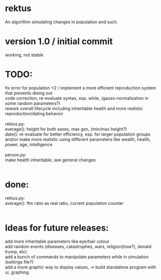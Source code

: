 # rektus
An algorithm simulating changes in population and such.

# version 1.0 / initial commit
working, not stable

# TODO:
fix error for population <2 / implement a more efficient reproduction system that prevents dieing out <br>
code correction, re-evaluate syntax, esp. while, (gauss-normalization in some random parameters?) <br>
rework overall lifecycle including inheritable health and more realistic reproduction/dating behavior<br>
<br>
rektus.py: <br>
average(): height for both sexes, max gen, (min/max height?)<br>
date(): re-evaluate for better efficiency, esp. for larger population groups and/or make more realistic using different parameters like wealth, health, power, age, intelligence<br>
<br>
person.py: <br>
make health inheritable, see general changes<br>
<br>
# done:
rektus.py: <br>
average(): ftm ratio as real ratio, current population counter<br>
<br>
# Ideas for future releases:
add more inheritable parameters like eye/hair colour <br>
add random events (diseases, catastrophes, wars, religion(how?), donald trump, etc) <br>
add a bunch of commands to manipulate parameters while in simulation (settings file?) <br>
add a more graphic way to display values, 
-> build standalone program with ui, graphing<br>
